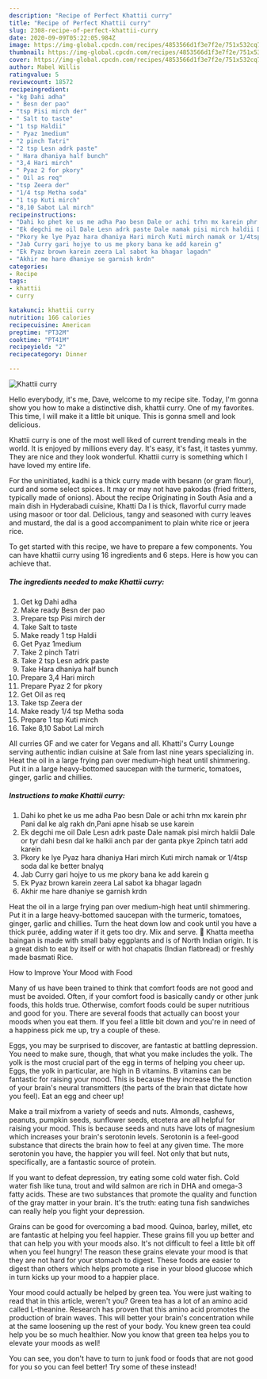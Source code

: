 ```yaml
---
description: "Recipe of Perfect Khattii curry"
title: "Recipe of Perfect Khattii curry"
slug: 2308-recipe-of-perfect-khattii-curry
date: 2020-09-09T05:22:05.984Z
image: https://img-global.cpcdn.com/recipes/4853566d1f3e7f2e/751x532cq70/khattii-curry-recipe-main-photo.jpg
thumbnail: https://img-global.cpcdn.com/recipes/4853566d1f3e7f2e/751x532cq70/khattii-curry-recipe-main-photo.jpg
cover: https://img-global.cpcdn.com/recipes/4853566d1f3e7f2e/751x532cq70/khattii-curry-recipe-main-photo.jpg
author: Mabel Willis
ratingvalue: 5
reviewcount: 18572
recipeingredient:
- "kg Dahi adha"
- " Besn der pao"
- "tsp Pisi mirch der"
- " Salt to taste"
- "1 tsp Haldii"
- " Pyaz 1medium"
- "2 pinch Tatri"
- "2 tsp Lesn adrk paste"
- " Hara dhaniya half bunch"
- "3,4 Hari mirch"
- " Pyaz 2 for pkory"
- " Oil as req"
- "tsp Zeera der"
- "1/4 tsp Metha soda"
- "1 tsp Kuti mirch"
- "8,10 Sabot Lal mirch"
recipeinstructions:
- "Dahi ko phet ke us me adha Pao besn Dale or achi trhn mx karein phr Pani dal ke alg rakh dn,Pani apne hisab se use karein"
- "Ek degchi me oil Dale Lesn adrk paste Dale namak pisi mirch haldii Dale or tyr dahi besn dal ke halkii anch par der ganta pkye 2pinch tatri add karein"
- "Pkory ke lye Pyaz hara dhaniya Hari mirch Kuti mirch namak or 1/4tsp soda dal ke better bnalyq"
- "Jab Curry gari hojye to us me pkory bana ke add karein g"
- "Ek Pyaz brown karein zeera Lal sabot ka bhagar lagadn"
- "Akhir me hare dhaniye se garnish krdn"
categories:
- Recipe
tags:
- khattii
- curry

katakunci: khattii curry 
nutrition: 166 calories
recipecuisine: American
preptime: "PT32M"
cooktime: "PT41M"
recipeyield: "2"
recipecategory: Dinner

---
```



![Khattii curry](https://img-global.cpcdn.com/recipes/4853566d1f3e7f2e/751x532cq70/khattii-curry-recipe-main-photo.jpg)

Hello everybody, it's me, Dave, welcome to my recipe site. Today, I'm gonna show you how to make a distinctive dish, khattii curry. One of my favorites. This time, I will make it a little bit unique. This is gonna smell and look delicious.

Khattii curry is one of the most well liked of current trending meals in the world. It is enjoyed by millions every day. It's easy, it's fast, it tastes yummy. They are nice and they look wonderful. Khattii curry is something which I have loved my entire life.

For the uninitiated, kadhi is a thick curry made with besann (or gram flour), curd and some select spices. It may or may not have pakodas (fried fritters, typically made of onions). About the recipe Originating in South Asia and a main dish in Hyderabadi cuisine, Khatti Da l is thick, flavorful curry made using masoor or toor dal. Delicious, tangy and seasoned with curry leaves and mustard, the dal is a good accompaniment to plain white rice or jeera rice.


To get started with this recipe, we have to prepare a few components. You can have khattii curry using 16 ingredients and 6 steps. Here is how you can achieve that.

<!--inarticleads1-->

##### The ingredients needed to make Khattii curry:

1. Get kg Dahi adha
1. Make ready  Besn der pao
1. Prepare tsp Pisi mirch der
1. Take  Salt to taste
1. Make ready 1 tsp Haldii
1. Get  Pyaz 1medium
1. Take 2 pinch Tatri
1. Take 2 tsp Lesn adrk paste
1. Take  Hara dhaniya half bunch
1. Prepare 3,4 Hari mirch
1. Prepare  Pyaz 2 for pkory
1. Get  Oil as req
1. Take tsp Zeera der
1. Make ready 1/4 tsp Metha soda
1. Prepare 1 tsp Kuti mirch
1. Take 8,10 Sabot Lal mirch


All curries GF and we cater for Vegans and all. Khatti&#39;s Curry Lounge serving authentic indian cuisine at Sale from last nine years specializing in. Heat the oil in a large frying pan over medium-high heat until shimmering. Put it in a large heavy-bottomed saucepan with the turmeric, tomatoes, ginger, garlic and chillies. 

<!--inarticleads2-->

##### Instructions to make Khattii curry:

1. Dahi ko phet ke us me adha Pao besn Dale or achi trhn mx karein phr Pani dal ke alg rakh dn,Pani apne hisab se use karein
1. Ek degchi me oil Dale Lesn adrk paste Dale namak pisi mirch haldii Dale or tyr dahi besn dal ke halkii anch par der ganta pkye 2pinch tatri add karein
1. Pkory ke lye Pyaz hara dhaniya Hari mirch Kuti mirch namak or 1/4tsp soda dal ke better bnalyq
1. Jab Curry gari hojye to us me pkory bana ke add karein g
1. Ek Pyaz brown karein zeera Lal sabot ka bhagar lagadn
1. Akhir me hare dhaniye se garnish krdn


Heat the oil in a large frying pan over medium-high heat until shimmering. Put it in a large heavy-bottomed saucepan with the turmeric, tomatoes, ginger, garlic and chillies. Turn the heat down low and cook until you have a thick purée, adding water if it gets too dry. Mix and serve. 💭 Khatta ​meetha baingan is made with small baby eggplants and is of North Indian origin. It is a great dish to eat by itself or with hot chapatis (Indian flatbread) or freshly made basmati Rice. 

How to Improve Your Mood with Food


Many of us have been trained to think that comfort foods are not good and must be avoided. Often, if your comfort food is basically candy or other junk foods, this holds true. Otherwise, comfort foods could be super nutritious and good for you. There are several foods that actually can boost your moods when you eat them. If you feel a little bit down and you're in need of a happiness pick me up, try a couple of these.

Eggs, you may be surprised to discover, are fantastic at battling depression. You need to make sure, though, that what you make includes the yolk. The yolk is the most crucial part of the egg in terms of helping you cheer up. Eggs, the yolk in particular, are high in B vitamins. B vitamins can be fantastic for raising your mood. This is because they increase the function of your brain's neural transmitters (the parts of the brain that dictate how you feel). Eat an egg and cheer up!

Make a trail mixfrom a variety of seeds and nuts. Almonds, cashews, peanuts, pumpkin seeds, sunflower seeds, etcetera are all helpful for raising your mood. This is because seeds and nuts have lots of magnesium which increases your brain's serotonin levels. Serotonin is a feel-good substance that directs the brain how to feel at any given time. The more serotonin you have, the happier you will feel. Not only that but nuts, specifically, are a fantastic source of protein.

If you want to defeat depression, try eating some cold water fish. Cold water fish like tuna, trout and wild salmon are rich in DHA and omega-3 fatty acids. These are two substances that promote the quality and function of the gray matter in your brain. It's the truth: eating tuna fish sandwiches can really help you fight your depression. 

Grains can be good for overcoming a bad mood. Quinoa, barley, millet, etc are fantastic at helping you feel happier. These grains fill you up better and that can help you with your moods also. It's not difficult to feel a little bit off when you feel hungry! The reason these grains elevate your mood is that they are not hard for your stomach to digest. These foods are easier to digest than others which helps promote a rise in your blood glucose which in turn kicks up your mood to a happier place.

Your mood could actually be helped by green tea. You were just waiting to read that in this article, weren't you? Green tea has a lot of an amino acid called L-theanine. Research has proven that this amino acid promotes the production of brain waves. This will better your brain's concentration while at the same loosening up the rest of your body. You knew green tea could help you be so much healthier. Now you know that green tea helps you to elevate your moods as well!

You can see, you don't have to turn to junk food or foods that are not good for you so you can feel better! Try some of these instead!

